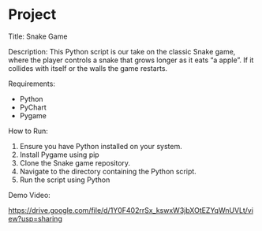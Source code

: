 # Project



Title: Snake Game

Description: This Python script is our take on the classic Snake game, where the player controls a snake that grows longer as it eats “a apple”. If it collides with itself or the walls the game restarts. 

Requirements:
- Python
- PyChart
- Pygame

How to Run:
1. Ensure you have Python installed on your system.
2. Install Pygame using pip
3. Clone the Snake game repository.
4. Navigate to the directory containing the Python script.
5. Run the script using Python

Demo Video:

https://drive.google.com/file/d/1Y0F402rrSx_kswxW3jbXOtEZYqWnUVLt/view?usp=sharing
